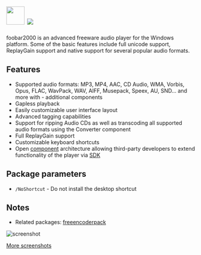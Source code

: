 # <img src="https://cdn.jsdelivr.net/gh/majkinetor/chocolatey/foobar2000/icon.png" width="48" height="48"/> [![](https://img.shields.io/chocolatey/v/foobar2000.svg?color=red&label=copyq)](https://chocolatey.org/packages/foobar2000)

foobar2000 is an advanced freeware audio player for the Windows platform. Some of the basic features include full unicode support, ReplayGain support and native support for several popular audio formats.

## Features

- Supported audio formats: MP3, MP4, AAC, CD Audio, WMA, Vorbis, Opus, FLAC, WavPack, WAV, AIFF, Musepack, Speex, AU, SND... and more with - additional components
- Gapless playback
- Easily customizable user interface layout
- Advanced tagging capabilities
- Support for ripping Audio CDs as well as transcoding all supported audio formats using the Converter component
- Full ReplayGain support
- Customizable keyboard shortcuts
- Open [component](https://www.foobar2000.org/components) architecture allowing third-party developers to extend functionality of the player via [SDK](https://www.foobar2000.org/SDK)

## Package parameters

* `/NoShortcut` - Do not install the desktop shortcut

## Notes

- Related packages: [freeencoderpack](https://chocolatey.org/packages/freeencoderpack)


![screenshot](https://cdn.rawgit.com/majkinetor/chocolatey/master/foobar2000/screenshot.png)

[More screenshots](https://www.foobar2000.org/screenshots)
